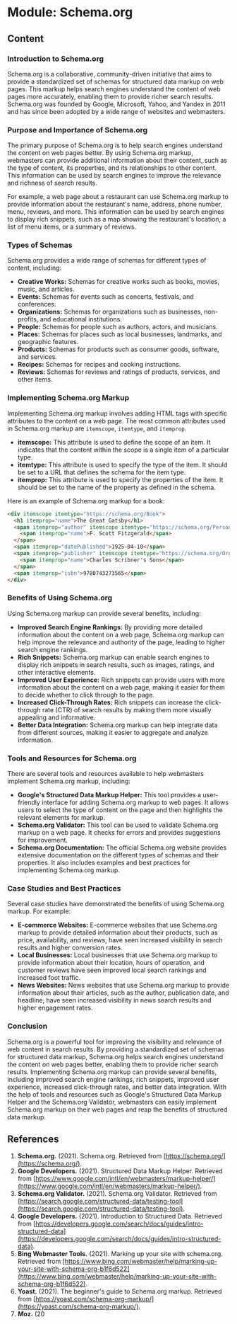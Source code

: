 # Module: Schema.org

## Content

### Introduction to Schema.org

Schema.org is a collaborative, community-driven initiative that aims to provide a standardized set of schemas for structured data markup on web pages. This markup helps search engines understand the content of web pages more accurately, enabling them to provide richer search results. Schema.org was founded by Google, Microsoft, Yahoo, and Yandex in 2011 and has since been adopted by a wide range of websites and webmasters.

### Purpose and Importance of Schema.org

The primary purpose of Schema.org is to help search engines understand the content on web pages better. By using Schema.org markup, webmasters can provide additional information about their content, such as the type of content, its properties, and its relationships to other content. This information can be used by search engines to improve the relevance and richness of search results.

For example, a web page about a restaurant can use Schema.org markup to provide information about the restaurant's name, address, phone number, menu, reviews, and more. This information can be used by search engines to display rich snippets, such as a map showing the restaurant's location, a list of menu items, or a summary of reviews.

### Types of Schemas

Schema.org provides a wide range of schemas for different types of content, including:

- **Creative Works:** Schemas for creative works such as books, movies, music, and articles.
- **Events:** Schemas for events such as concerts, festivals, and conferences.
- **Organizations:** Schemas for organizations such as businesses, non-profits, and educational institutions.
- **People:** Schemas for people such as authors, actors, and musicians.
- **Places:** Schemas for places such as local businesses, landmarks, and geographic features.
- **Products:** Schemas for products such as consumer goods, software, and services.
- **Recipes:** Schemas for recipes and cooking instructions.
- **Reviews:** Schemas for reviews and ratings of products, services, and other items.

### Implementing Schema.org Markup

Implementing Schema.org markup involves adding HTML tags with specific attributes to the content on a web page. The most common attributes used in Schema.org markup are `itemscope`, `itemtype`, and `itemprop`.

- **itemscope:** This attribute is used to define the scope of an item. It indicates that the content within the scope is a single item of a particular type.
- **itemtype:** This attribute is used to specify the type of the item. It should be set to a URL that defines the schema for the item type.
- **itemprop:** This attribute is used to specify the properties of the item. It should be set to the name of the property as defined in the schema.

Here is an example of Schema.org markup for a book:

```html
<div itemscope itemtype="https://schema.org/Book">
  <h1 itemprop="name">The Great Gatsby</h1>
  <span itemprop="author" itemscope itemtype="https://schema.org/Person">
    <span itemprop="name">F. Scott Fitzgerald</span>
  </span>
  <span itemprop="datePublished">1925-04-10</span>
  <span itemprop="publisher" itemscope itemtype="https://schema.org/Organization">
    <span itemprop="name">Charles Scribner's Sons</span>
  </span>
  <span itemprop="isbn">9780743273565</span>
</div>
```

### Benefits of Using Schema.org

Using Schema.org markup can provide several benefits, including:

- **Improved Search Engine Rankings:** By providing more detailed information about the content on a web page, Schema.org markup can help improve the relevance and authority of the page, leading to higher search engine rankings.
- **Rich Snippets:** Schema.org markup can enable search engines to display rich snippets in search results, such as images, ratings, and other interactive elements.
- **Improved User Experience:** Rich snippets can provide users with more information about the content on a web page, making it easier for them to decide whether to click through to the page.
- **Increased Click-Through Rates:** Rich snippets can increase the click-through rate (CTR) of search results by making them more visually appealing and informative.
- **Better Data Integration:** Schema.org markup can help integrate data from different sources, making it easier to aggregate and analyze information.

### Tools and Resources for Schema.org

There are several tools and resources available to help webmasters implement Schema.org markup, including:

- **Google's Structured Data Markup Helper:** This tool provides a user-friendly interface for adding Schema.org markup to web pages. It allows users to select the type of content on the page and then highlights the relevant elements for markup.
- **Schema.org Validator:** This tool can be used to validate Schema.org markup on a web page. It checks for errors and provides suggestions for improvement.
- **Schema.org Documentation:** The official Schema.org website provides extensive documentation on the different types of schemas and their properties. It also includes examples and best practices for implementing Schema.org markup.

### Case Studies and Best Practices

Several case studies have demonstrated the benefits of using Schema.org markup. For example:

- **E-commerce Websites:** E-commerce websites that use Schema.org markup to provide detailed information about their products, such as price, availability, and reviews, have seen increased visibility in search results and higher conversion rates.
- **Local Businesses:** Local businesses that use Schema.org markup to provide information about their location, hours of operation, and customer reviews have seen improved local search rankings and increased foot traffic.
- **News Websites:** News websites that use Schema.org markup to provide information about their articles, such as the author, publication date, and headline, have seen increased visibility in news search results and higher engagement rates.

### Conclusion

Schema.org is a powerful tool for improving the visibility and relevance of web content in search results. By providing a standardized set of schemas for structured data markup, Schema.org helps search engines understand the content on web pages better, enabling them to provide richer search results. Implementing Schema.org markup can provide several benefits, including improved search engine rankings, rich snippets, improved user experience, increased click-through rates, and better data integration. With the help of tools and resources such as Google's Structured Data Markup Helper and the Schema.org Validator, webmasters can easily implement Schema.org markup on their web pages and reap the benefits of structured data markup.

## References

1. **Schema.org.** (2021). Schema.org. Retrieved from [https://schema.org/](https://schema.org/).
2. **Google Developers.** (2021). Structured Data Markup Helper. Retrieved from [https://www.google.com/intl/en/webmasters/markup-helper/](https://www.google.com/intl/en/webmasters/markup-helper/).
3. **Schema.org Validator.** (2021). Schema.org Validator. Retrieved from [https://search.google.com/structured-data/testing-tool](https://search.google.com/structured-data/testing-tool).
4. **Google Developers.** (2021). Introduction to Structured Data. Retrieved from [https://developers.google.com/search/docs/guides/intro-structured-data](https://developers.google.com/search/docs/guides/intro-structured-data).
5. **Bing Webmaster Tools.** (2021). Marking up your site with schema.org. Retrieved from [https://www.bing.com/webmaster/help/marking-up-your-site-with-schema-org-b1f6d522](https://www.bing.com/webmaster/help/marking-up-your-site-with-schema-org-b1f6d522).
6. **Yoast.** (2021). The beginner's guide to Schema.org markup. Retrieved from [https://yoast.com/schema-org-markup/](https://yoast.com/schema-org-markup/).
7. **Moz.** (20